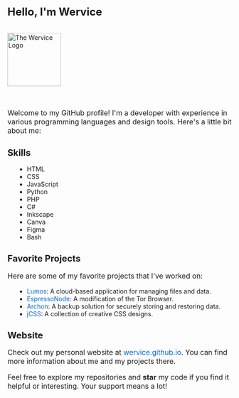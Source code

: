 <h1 style="font-size: 24px; font-weight: bold;">Hello, I'm Wervice</h1>
<br>
<div align="left"><img src="https://avatars.githubusercontent.com/u/108389772?v=4" alt="The Wervice Logo" height=120></div>
<br><br>
<p style="font-size: 16px;">Welcome to my GitHub profile! I'm a developer with experience in various programming languages and design tools. Here's a little bit about me:</p>

<h2 style="font-size: 20px; font-weight: bold;">Skills</h2>

<ul style="list-style-type: disc; margin-left: 20px;">
  <li>HTML</li>
  <li>CSS</li>
  <li>JavaScript</li>
  <li>Python</li>
  <li>PHP</li>
  <li>C#</li>
  <li>Inkscape</li>
  <li>Canva</li>
  <li>Figma</li>
  <li>Bash</li>
</ul>

<h2 style="font-size: 20px; font-weight: bold;">Favorite Projects</h2>

<p style="font-size: 16px;">Here are some of my favorite projects that I've worked on:</p>

<ul style="list-style-type: disc; margin-left: 20px;">
  <li><a href="https://github.com/wervice/lumos" style="color: #0366d6; text-decoration: none;">Lumos</a>: A cloud-based application for managing files and data.</li>
  <li><a href="https://github.com/wervice/espressonode" style="color: #0366d6; text-decoration: none;">EspressoNode</a>: A modification of the Tor Browser.</li>
  <li><a href="https://github.com/wervice/archon" style="color: #0366d6; text-decoration: none;">Archon</a>: A backup solution for securely storing and restoring data.</li>
  <li><a href="https://github.com/wervice/jcss" style="color: #0366d6; text-decoration: none;">jCSS</a>: A collection of creative CSS designs.</li>
</ul>

<h2 style="font-size: 20px; font-weight: bold;">Website</h2>

<p style="font-size: 16px;">Check out my personal website at <a href="https://wervice.github.io" style="color: #0366d6; text-decoration: none;">wervice.github.io</a>. You can find more information about me and my projects there.</p>

<p style="font-size: 16px;">Feel free to explore my repositories and <strong>star</strong> my code if you find it helpful or interesting. Your support means a lot!</p>
